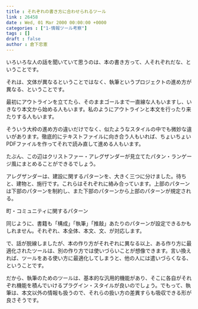 ```yaml
---
title : それぞれの書き方に合わせられるツール
link : 26458
date : Wed, 01 Mar 2000 00:00:00 +0000
categories : ["1-情報ツール考察"]
tags : []
draft : false
author : 倉下忠憲
---
```


いろいろな人の話を聞いていて思うのは、本の書き方って、人それぞれだな、ということです。

それは、文体が異なるということではなく、執筆というプロジェクトの進め方が異なる、ということです。

最初にアウトラインを立てたら、そのままゴールまで一直線な人もいますし、いきなり本文から始める人もいます。私のようにアウトラインと本文を行ったり来たりする人もいます。

そういう大枠の進め方の違いだけでなく、似たようなスタイルの中でも微妙な違いがあります。徹底的にテキストファイルに向き合う人もいれば、ちょいちょいPDFファイルを作ってそれで読み直して進める人もいます。

たぶん、この辺はクリストファー・アレグザンダーが見立てたパタン・ランゲージ風にまとめることができるでしょう。

アレグザンダーは、建設に関するパターンを、大きく三つに分けました。待ちと、建物と、施行です。これらはそれぞれに絡み合っています。上部のパターンは下部のパターンを制約し、また下部のパターンから上部のパターンが規定される。

町・コミュニティに関するパターン

同じように、書籍も「構成」「執筆」「推敲」あたりのパターンが設定できるかもしれません。それぞれ、本全体、本文、文、が対応します。

で、話が脱線しましたが、本の作り方がそれぞれに異なる以上、ある作り方に最適化されたツールは、別の作り方では使いづらいことが想像できます。言い換えれば、ツールをある使い方に最適化してしまうと、他の人には遣いづらくなる、ということです。

だから、執筆のためのツールは、基本的な汎用的機能があり、そこに各自がそれぞれ機能を積んでいけるプラグイン・スタイルが良いのでしょう。でもって、執筆は、本文以外の情報も扱うので、それらの扱い方の差異すらも吸収できる形が良さそうです。


